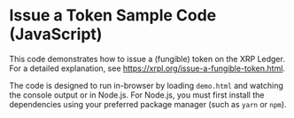 # Issue a Token Sample Code (JavaScript)

This code demonstrates how to issue a (fungible) token on the XRP Ledger. For a detailed explanation, see <https://xrpl.org/issue-a-fungible-token.html>.

The code is designed to run in-browser by loading `demo.html` and watching the console output or in Node.js. For Node.js, you must first install the dependencies using your preferred package manager (such as `yarn` or `npm`).
